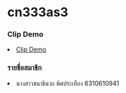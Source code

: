 # cn333as3
  
### Clip Demo
<li><a href="https://youtu.be/8DaxVmrswE4">Clip Demo</a></li>


### รายชื่อสมาชิก
<li>นางสาวชนาธินาถ พิศประเทือง 6310610941</li>

